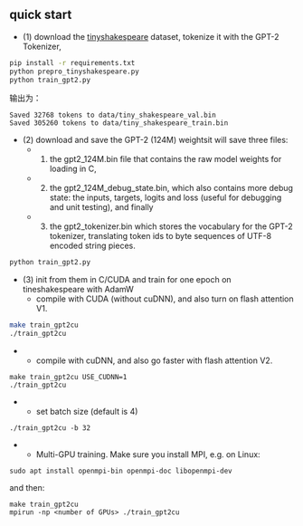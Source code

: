 
## quick start
 - (1) download the [tinyshakespeare](https://raw.githubusercontent.com/karpathy/char-rnn/master/data/tinyshakespeare/input.txt) dataset, tokenize it with the GPT-2 Tokenizer, 

```bash
pip install -r requirements.txt
python prepro_tinyshakespeare.py
python train_gpt2.py
```

输出为：
```text
Saved 32768 tokens to data/tiny_shakespeare_val.bin
Saved 305260 tokens to data/tiny_shakespeare_train.bin
```


 - (2) download and save the GPT-2 (124M) weightsit will save three files: 
    - 1) the gpt2_124M.bin file that contains the raw model weights for loading in C, 
    - 2) the gpt2_124M_debug_state.bin, which also contains more debug state: the inputs, targets, logits and loss (useful for debugging and unit testing), and finally 
    - 3) the gpt2_tokenizer.bin which stores the vocabulary for the GPT-2 tokenizer, translating token ids to byte sequences of UTF-8 encoded string pieces. 

 ```bash
python train_gpt2.py
```


- (3) init from them in C/CUDA and train for one epoch on tineshakespeare with AdamW
    - compile with CUDA (without cuDNN), and also turn on flash attention V1. 
```bash
make train_gpt2cu
./train_gpt2cu
```
- 
    - compile with cuDNN, and also go faster with flash attention V2. 

```
make train_gpt2cu USE_CUDNN=1
./train_gpt2cu
```
- 
    - set batch size (default is 4)
```
./train_gpt2cu -b 32
```
- 
    - Multi-GPU training. Make sure you install MPI, e.g. on Linux:

```
sudo apt install openmpi-bin openmpi-doc libopenmpi-dev
```

and then:
```
make train_gpt2cu
mpirun -np <number of GPUs> ./train_gpt2cu
```
